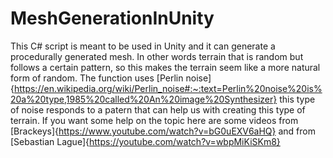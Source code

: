 # MeshGenerationInUnity
This C# script is meant to be used in Unity and it can generate a procedurally generated mesh. In other words terrain that is random but follows a certain pattern, so this makes the terrain seem like a more natural form of random. The function uses [Perlin noise]{https://en.wikipedia.org/wiki/Perlin_noise#:~:text=Perlin%20noise%20is%20a%20type,1985%20called%20An%20image%20Synthesizer} this type of noise responds to a patern that can help us with creating this type of terrain. If you want some help on the topic here are some videos from [Brackeys]{https://www.youtube.com/watch?v=bG0uEXV6aHQ} and from [Sebastian Lague]{https://youtube.com/watch?v=wbpMiKiSKm8}
